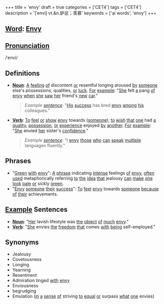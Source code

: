 +++
title = 'envy'
draft = true
categories = ['CET4']
tags = ['CET4']
description = '[ˈenvi] vt.&n.妒忌；羡慕'
keywords = ['ai words', 'envy']
+++

## [Word](/post/word/): [Envy](/post/envy/)

## [Pronunciation](/post/pronunciation/)
/ˈenvi/

## Definitions
- **[Noun](/post/noun/)**: [A](/post/a/) [feeling](/post/feeling/) [of](/post/of/) discontent [or](/post/or/) resentful longing aroused [by](/post/by/) [someone](/post/someone/) else's possessions, qualities, [or](/post/or/) [luck](/post/luck/). [For](/post/for/) [example](/post/example/): "[She](/post/she/) felt [a](/post/a/) pang [of](/post/of/) [envy](/post/envy/) [when](/post/when/) [she](/post/she/) [saw](/post/saw/) [her](/post/her/) friend's [new](/post/new/) [car](/post/car/)."
  
  > _Example [sentence](/post/sentence/):_ "[His](/post/his/) [success](/post/success/) has bred [envy](/post/envy/) [among](/post/among/) [his](/post/his/) colleagues."
  
- **[Verb](/post/verb/)**: [To](/post/to/) [feel](/post/feel/) [or](/post/or/) [show](/post/show/) [envy](/post/envy/) towards ([someone](/post/someone/)); [to](/post/to/) [wish](/post/wish/) [that](/post/that/) [one](/post/one/) had [a](/post/a/) [quality](/post/quality/), [possession](/post/possession/), [or](/post/or/) [experience](/post/experience/) enjoyed [by](/post/by/) [another](/post/another/). [For](/post/for/) [example](/post/example/): "[She](/post/she/) envied [her](/post/her/) sister's [confidence](/post/confidence/)."

  > _Example [sentence](/post/sentence/):_ "I [envy](/post/envy/) [those](/post/those/) [who](/post/who/) [can](/post/can/) [speak](/post/speak/) [multiple](/post/multiple/) languages fluently."

## Phrases
- "[Green](/post/green/) [with](/post/with/) [envy](/post/envy/)": [A](/post/a/) [phrase](/post/phrase/) indicating [intense](/post/intense/) feelings [of](/post/of/) [envy](/post/envy/), [often](/post/often/) [used](/post/used/) metaphorically referring [to](/post/to/) [the](/post/the/) [idea](/post/idea/) [that](/post/that/) jealousy [can](/post/can/) [make](/post/make/) [one](/post/one/) [look](/post/look/) [pale](/post/pale/) [or](/post/or/) sickly [green](/post/green/).
- "[Envy](/post/envy/) [someone](/post/someone/) [their](/post/their/) [success](/post/success/)": [To](/post/to/) [feel](/post/feel/) [envy](/post/envy/) towards [someone](/post/someone/) [because](/post/because/) [of](/post/of/) [their](/post/their/) achievements.
  
## [Example](/post/example/) Sentences
- **[Noun](/post/noun/)**: "[Her](/post/her/) lavish lifestyle was [the](/post/the/) [object](/post/object/) [of](/post/of/) [much](/post/much/) [envy](/post/envy/)."
- **[Verb](/post/verb/)**: "[She](/post/she/) envies [the](/post/the/) [freedom](/post/freedom/) [that](/post/that/) comes [with](/post/with/) [being](/post/being/) self-employed."

## Synonyms
- Jealousy
- Covetousness
- Longing
- Yearning
- Resentment
- Admiration tinged [with](/post/with/) [envy](/post/envy/)
- Enviousness
- begrudging
- Emulation ([in](/post/in/) [a](/post/a/) [sense](/post/sense/) [of](/post/of/) striving [to](/post/to/) [equal](/post/equal/) [or](/post/or/) surpass [what](/post/what/) [one](/post/one/) envies)
